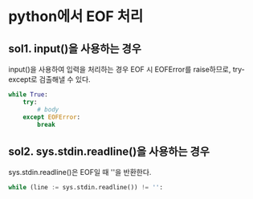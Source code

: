 # python에서 EOF 처리
## sol1. input()을 사용하는 경우
input()을 사용하여 입력을 처리하는 경우 EOF 시 EOFError를 raise하므로, try-except로 검출해낼 수 있다.
```python
while True:
    try:
        # body
    except EOFError:
        break
```
## sol2. sys.stdin.readline()을 사용하는 경우
sys.stdin.readline()은 EOF일 때 ''을 반환한다.
```python
while (line := sys.stdin.readline()) != '':
```